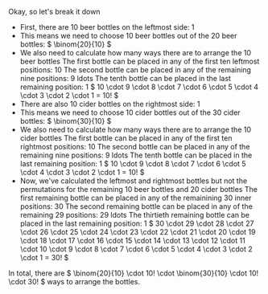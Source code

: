 Okay, so let's break it down

<ul>
<li> First, there are 10 beer bottles on the leftmost side: 1
<li> This means we need to choose 10 beer bottles out of the 20 beer bottles: $ \binom{20}{10} $
<li> We also need to calculate how many ways there are to arrange the 10 beer bottles
The first bottle can be placed in any of the first ten leftmost positions: 10 
The second bottle can be placed in any of the remaining nine positions: 9 
ldots 
The tenth bottle can be placed in the last remaining position: 1 
$ 10 \cdot 9 \cdot 8 \cdot 7 \cdot 6 \cdot 5 \cdot 4 \cdot 3 \cdot 2 \cdot 1 = 10! $
<li> There are also 10 cider bottles on the rightmost side: 1
<li> This means we need to choose 10 cider bottles out of the 30 cider bottles: $ \binom{30}{10} $
<li> We also need to calculate how many ways there are to arrange the 10 cider bottles
The first bottle can be placed in any of the first ten rightmost positions: 10 
The second bottle can be placed in any of the remaining nine positions: 9 
ldots 
The tenth bottle can be placed in the last remaining position: 1 
$ 10 \cdot 9 \cdot 8 \cdot 7 \cdot 6 \cdot 5 \cdot 4 \cdot 3 \cdot 2 \cdot 1 = 10! $
<li> Now, we've calculated the leftmost and rightmost bottles but not the permutations for the remaining 10 beer bottles and 20 cider bottles 
The first remaining bottle can be placed in any of the remainining 30 inner positions: 30 
The second remaining bottle can be placed in any of the remaining 29 positions: 29 
ldots 
The thirtieth remaining bottle can be placed in the last remaining position: 1 
$ 30 \cdot 29 \cdot 28 \cdot 27 \cdot 26 \cdot 25 \cdot 24 \cdot 23 \cdot 22 \cdot 21 \cdot 20 \cdot 19 \cdot 18 \cdot 17 \cdot 16 \cdot 15 \cdot 14 \cdot 13 \cdot 12 \cdot 11 \cdot 10 \cdot 9 \cdot 8 \cdot 7 \cdot 6 \cdot 5 \cdot 4 \cdot 3 \cdot 2 \cdot 1 = 30! $
</ul>
In total, there are $ \binom{20}{10} \cdot 10! \cdot \binom{30}{10} \cdot 10! \cdot 30! $ ways to arrange the bottles.
